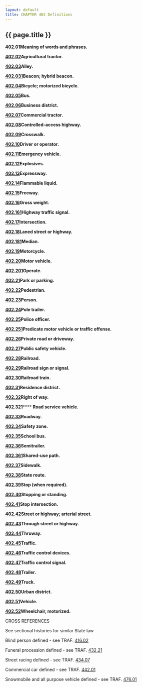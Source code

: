 ```yaml
---
layout: default 
title: CHAPTER 402 Definitions 
---
```


{{ page.title }}
----------------

[**402.01**](1b8d7690.html)**Meaning of words and phrases.**

[**402.02**](1b909bbe.html)**Agricultural tractor.**

[**402.03**](1b937815.html)**Alley.**

[**402.031**](1b966527.html)**Beacon; hybrid beacon.**

[**402.04**](1b9ca2eb.html)**Bicycle; motorized bicycle.**

[**402.05**](1ba2d538.html)**Bus.**

[**402.06**](1ba6031c.html)**Business district.**

[**402.07**](1baa6504.html)**Commercial tractor.**

[**402.08**](1baee417.html)**Controlled-access highway.**

[**402.09**](1bb1aa9c.html)**Crosswalk.**

[**402.10**](1bb79d6d.html)**Driver or operator.**

[**402.11**](1bba821f.html)**Emergency vehicle.**

[**402.12**](1bbda36a.html)**Explosives.**

[**402.13**](1bc29678.html)**Expressway.**

[**402.14**](1bc6a495.html)**Flammable liquid.**

[**402.15**](1bcaf302.html)**Freeway.**

[**402.16**](1bce69a9.html)**Gross weight.**

[**402.161**](1bd2955c.html)**Highway traffic signal.**

[**402.17**](1bd57173.html)**Intersection.**

[**402.18**](1bdefefa.html)**Laned street or highway.**

[**402.181**](1be2a3cf.html)**Median.**

[**402.19**](1be5eaff.html)**Motorcycle.**

[**402.20**](1be9b814.html)**Motor vehicle.**

[**402.201**](1bf0f403.html)**Operate.**

[**402.21**](1bf4b012.html)**Park or parking.**

[**402.22**](1bf736f5.html)**Pedestrian.**

[**402.23**](1bfab7a4.html)**Person.**

[**402.24**](1bfd8409.html)**Pole trailer.**

[**402.25**](1c01905c.html)**Police officer.**

[**402.251**](1c0583f0.html)**Predicate motor vehicle or traffic
offense.**

[**402.26**](1c0d4747.html)**Private road or driveway.**

[**402.27**](1c127c87.html)**Public safety vehicle.**

[**402.28**](1c1c1411.html)**Railroad.**

[**402.29**](1c1f8df4.html)**Railroad sign or signal.**

[**402.30**](1c239950.html)**Railroad train.**

[**402.31**](1c278b22.html)**Residence district.**

[**402.32**](1c2bed3c.html)**Right of way.**

[**402.321**](1c318a5b.html)\*\*\*\* **Road service vehicle.**

[**402.33**](1c35bd3b.html)**Roadway.**

[**402.34**](1c39341e.html)**Safety zone.**

[**402.35**](1c3daf7b.html)**School bus.**

[**402.36**](1c40d051.html)**Semitrailer.**

[**402.361**](1c43b082.html)**Shared-use path.**

[**402.37**](1c4639d4.html)**Sidewalk.**

[**402.38**](1c494b4d.html)**State route.**

[**402.39**](1c4c5f26.html)**Stop (when required).**

[**402.40**](1c4f9691.html)**Stopping or standing.**

[**402.41**](1c549442.html)**Stop intersection.**

[**402.42**](1c57fe7a.html)**Street or highway; arterial street.**

[**402.43**](1c5d00cf.html)**Through street or highway.**

[**402.44**](1c604735.html)**Thruway.**

[**402.45**](1c64bd34.html)**Traffic.**

[**402.46**](1c67228d.html)**Traffic control devices.**

[**402.47**](1c6bc7ff.html)**Traffic control signal.**

[**402.48**](1c6ff9eb.html)**Trailer.**

[**402.49**](1c737d7c.html)**Truck.**

[**402.50**](1c76cbe2.html)**Urban district.**

[**402.51**](1c795141.html)**Vehicle.**

[**402.52**](1c7c6191.html)**Wheelchair, motorized.**

CROSS REFERENCES

See sectional histories for similar State law

Blind person defined - see TRAF. [416.02](1e4a1caa.html)

Funeral procession defined - see TRAF. [432.21](1fce9f78.html)

Street racing defined - see TRAF. [434.07](21ae0132.html)

Commercial car defined - see TRAF. [442.01](25e5f92b.html)

Snowmobile and all purpose vehicle defined - see TRAF.
[476.01](2852e0c8.html)

